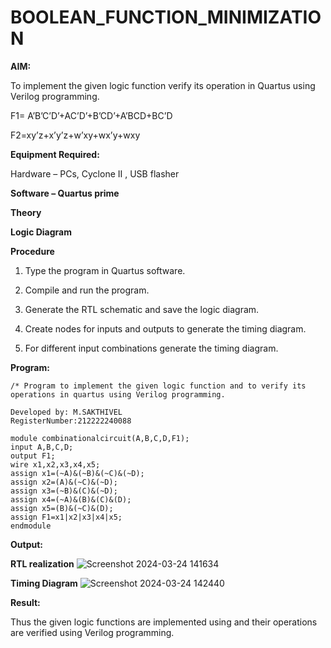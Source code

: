 # BOOLEAN_FUNCTION_MINIMIZATION

**AIM:**

To implement the given logic function verify its operation in Quartus using Verilog programming.

F1= A’B’C’D’+AC’D’+B’CD’+A’BCD+BC’D 

F2=xy’z+x’y’z+w’xy+wx’y+wxy

**Equipment Required:**

Hardware – PCs, Cyclone II , USB flasher

**Software – Quartus prime**

**Theory**

**Logic Diagram**

**Procedure**

1.	Type the program in Quartus software.

2.	Compile and run the program.

3.	Generate the RTL schematic and save the logic diagram.

4.	Create nodes for inputs and outputs to generate the timing diagram.

5.	For different input combinations generate the timing diagram.


**Program:**
```
/* Program to implement the given logic function and to verify its operations in quartus using Verilog programming. 

Developed by: M.SAKTHIVEL
RegisterNumber:212222240088

module combinationalcircuit(A,B,C,D,F1);
input A,B,C,D;
output F1;
wire x1,x2,x3,x4,x5;
assign x1=(~A)&(~B)&(~C)&(~D);
assign x2=(A)&(~C)&(~D);
assign x3=(~B)&(C)&(~D);
assign x4=(~A)&(B)&(C)&(D);
assign x5=(B)&(~C)&(D);
assign F1=x1|x2|x3|x4|x5;
endmodule 
```

**Output:**

**RTL realization**
![Screenshot 2024-03-24 141634](https://github.com/MOHAMEDRIDWAN/BOOLEAN_FUNCTION_MINIMIZATION/assets/146993368/62ea4916-36fc-4e78-b4b0-90848ff33935)

**Timing Diagram**
![Screenshot 2024-03-24 142440](https://github.com/MOHAMEDRIDWAN/BOOLEAN_FUNCTION_MINIMIZATION/assets/146993368/a1dfc5c5-20ae-457a-b244-ff068731e791)

**Result:**

Thus the given logic functions are implemented using and their operations are verified using Verilog programming.
